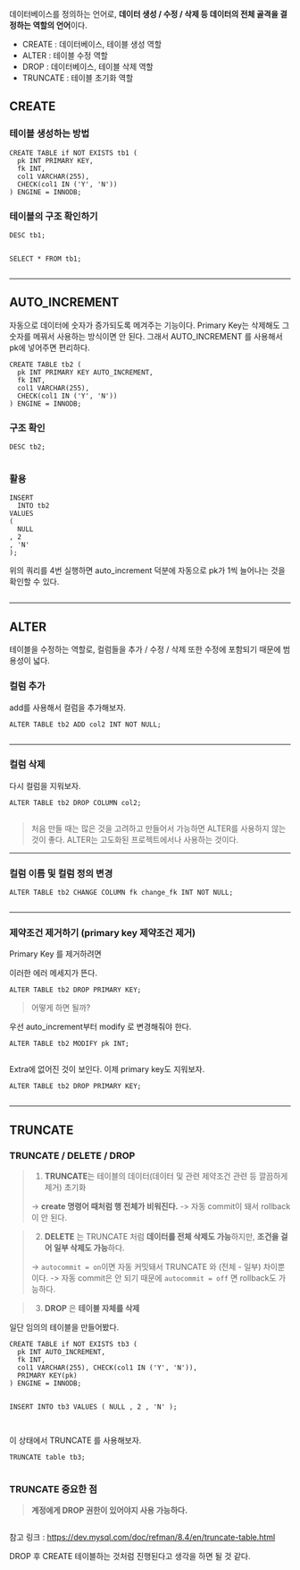 <p>데이터베이스를 정의하는 언어로, <strong>데이터 생성 / 수정 / 삭제 등 데이터의 전체 골격을 결정하는 역할의 언어</strong>이다.</p>
<ul>
<li>CREATE : 데이터베이스, 테이블 생성 역할</li>
<li>ALTER : 테이블 수정 역할</li>
<li>DROP : 데이터베이스, 테이블 삭제 역할</li>
<li>TRUNCATE : 테이블 초기화 역할</li>
</ul>
<h2 id="create">CREATE</h2>
<h3 id="테이블-생성하는-방법">테이블 생성하는 방법</h3>
<pre><code class="language-sql">CREATE TABLE if NOT EXISTS tb1 (
  pk INT PRIMARY KEY,
  fk INT,
  col1 VARCHAR(255),
  CHECK(col1 IN ('Y', 'N'))
) ENGINE = INNODB;</code></pre>
<h3 id="테이블의-구조-확인하기">테이블의 구조 확인하기</h3>
<pre><code class="language-sql">DESC tb1;</code></pre>
<p><img alt="" src="https://velog.velcdn.com/images/jojehuni_9759/post/ff06541a-bd4d-4740-b744-221cf68aec68/image.png" /></p>
<pre><code class="language-sql">SELECT * FROM tb1;</code></pre>
<p><img alt="" src="https://velog.velcdn.com/images/jojehuni_9759/post/edc92ef7-6c04-4b12-9180-b593c997fa68/image.png" /></p>
<hr />
<h2 id="auto_increment">AUTO_INCREMENT</h2>
<p>자동으로 데이터에 숫자가 증가되도록 메겨주는 기능이다.
Primary Key는 삭제해도 그 숫자를 메꿔서 사용하는 방식이면 안 된다.
그래서 AUTO_INCREMENT 를 사용해서 pk에 넣어주면 편리하다.</p>
<pre><code class="language-sql">CREATE TABLE tb2 (
  pk INT PRIMARY KEY AUTO_INCREMENT,
  fk INT,
  col1 VARCHAR(255),
  CHECK(col1 IN ('Y', 'N'))
) ENGINE = INNODB;</code></pre>
<h3 id="구조-확인">구조 확인</h3>
<pre><code class="language-sql">DESC tb2;</code></pre>
<p><img alt="" src="https://velog.velcdn.com/images/jojehuni_9759/post/0242ef21-7ad4-466f-8de6-113686a0446a/image.png" /></p>
<h3 id="활용">활용</h3>
<pre><code class="language-sql">INSERT
  INTO tb2
VALUES
(
  NULL
, 2
, 'N'
);</code></pre>
<p>위의 쿼리를 4번 실행하면 auto_increment 덕분에 자동으로 pk가 1씩 늘어나는 것을 확인할 수 있다.</p>
<p><img alt="" src="https://velog.velcdn.com/images/jojehuni_9759/post/ff1b2cf4-72a5-4995-9734-7a468c7763ba/image.png" /></p>
<hr />
<h2 id="alter">ALTER</h2>
<p>테이블을 수정하는 역할로, 컬럼들을 추가 / 수정 / 삭제 또한 수정에 포함되기 때문에 범용성이 넓다.</p>
<h3 id="컬럼-추가">컬럼 추가</h3>
<p>add를 사용해서 컬럼을 추가해보자.</p>
<pre><code>ALTER TABLE tb2 ADD col2 INT NOT NULL;</code></pre><p><img alt="" src="https://velog.velcdn.com/images/jojehuni_9759/post/a19bdd7a-43bf-4906-ad41-ea5acd50c054/image.png" /></p>
<hr />
<h3 id="컬럼-삭제">컬럼 삭제</h3>
<p>다시 컬럼을 지워보자.</p>
<pre><code class="language-sql">ALTER TABLE tb2 DROP COLUMN col2;</code></pre>
<p><img alt="" src="https://velog.velcdn.com/images/jojehuni_9759/post/15c90362-7429-4912-af4d-1533e69abdb3/image.png" /></p>
<blockquote>
<p>처음 만들 때는 많은 것을 고려하고 만들어서 가능하면 ALTER를 사용하지 않는 것이 좋다.
ALTER는 고도화된 프로젝트에서나 사용하는 것이다.</p>
</blockquote>
<hr />
<h3 id="컬럼-이름-및-컬럼-정의-변경">컬럼 이름 및 컬럼 정의 변경</h3>
<pre><code class="language-sql">ALTER TABLE tb2 CHANGE COLUMN fk change_fk INT NOT NULL;</code></pre>
<p><img alt="" src="https://velog.velcdn.com/images/jojehuni_9759/post/f42c3563-091e-45cc-a1e9-8913c38a30c7/image.png" /></p>
<hr />
<h3 id="제약조건-제거하기-primary-key-제약조건-제거">제약조건 제거하기 (primary key 제약조건 제거)</h3>
<p>Primary Key 를 제거하려면 
<img alt="" src="https://velog.velcdn.com/images/jojehuni_9759/post/5696a82b-c6b6-4f06-81c8-ce65533767de/image.png" /></p>
<p>이러한 에러 메세지가 뜬다.</p>
<pre><code class="language-sql">ALTER TABLE tb2 DROP PRIMARY KEY;</code></pre>
<blockquote>
<p>어떻게 하면 될까?</p>
</blockquote>
<p>우선 auto_increment부터 modify 로 변경해줘야 한다.</p>
<pre><code class="language-sql">ALTER TABLE tb2 MODIFY pk INT;</code></pre>
<p><img alt="" src="https://velog.velcdn.com/images/jojehuni_9759/post/2173a372-6f4a-420c-bab4-f74b0735bf9f/image.png" /></p>
<p>Extra에 없어진 것이 보인다. 이제 primary key도 지워보자.</p>
<pre><code class="language-sql">ALTER TABLE tb2 DROP PRIMARY KEY;</code></pre>
<p><img alt="" src="https://velog.velcdn.com/images/jojehuni_9759/post/dd77221e-033a-4f14-b3e8-f039a1cb4b9d/image.png" /></p>
<hr />
<h2 id="truncate">TRUNCATE</h2>
<h3 id="truncate--delete--drop">TRUNCATE / DELETE / DROP</h3>
<blockquote>
<ol>
<li><strong>TRUNCATE</strong>는 테이블의 데이터(데이터 및 관련 제약조건 관련 등 깔끔하게 제거) 초기화</li>
</ol>
<p>-&gt; <strong>create 명령어 때처럼 행 전체가 비워진다.</strong>
-&gt; 자동 commit이 돼서 rollback이 안 된다.</p>
</blockquote>
<blockquote>
<ol start="2">
<li><strong>DELETE</strong> 는 TRUNCATE 처럼 <strong>데이터를 전체 삭제도 가능</strong>하지만, <strong>조건을 걸어 일부 삭제도 가능</strong>하다.</li>
</ol>
<p>-&gt; <code>autocommit = on</code>이면 자동 커밋돼서 TRUNCATE 와 (전체 - 일부) 차이뿐이다.
-&gt; 자동 commit은 안 되기 때문에 <code>autocommit = off</code> 면 rollback도 가능하다.</p>
</blockquote>
<blockquote>
<ol start="3">
<li><strong>DROP</strong> 은 <strong>테이블 자체를 삭제</strong></li>
</ol>
</blockquote>
<p>일단 임의의 테이블을 만들어봤다.</p>
<pre><code class="language-sql">CREATE TABLE if NOT EXISTS tb3 (
  pk INT AUTO_INCREMENT,
  fk INT,
  col1 VARCHAR(255), CHECK(col1 IN ('Y', 'N')),
  PRIMARY KEY(pk)
) ENGINE = INNODB;

INSERT
  INTO tb3
VALUES
(
  NULL
, 2
, 'N'
);</code></pre>
<p><img alt="" src="https://velog.velcdn.com/images/jojehuni_9759/post/6383a837-bd1f-4d3d-9ebc-a31ebb4585e8/image.png" /></p>
<p>이 상태에서 TRUNCATE 를 사용해보자.</p>
<pre><code class="language-sql">TRUNCATE table tb3;</code></pre>
<p><img alt="" src="https://velog.velcdn.com/images/jojehuni_9759/post/4e453aca-c5c1-47ca-a792-284d20e1fc76/image.png" /></p>
<h3 id="truncate-중요한-점">TRUNCATE 중요한 점</h3>
<blockquote>
<p><strong>계정에게 DROP 권한이 있어야지 사용 가능하다.</strong></p>
</blockquote>
<p><img alt="" src="https://velog.velcdn.com/images/jojehuni_9759/post/7ad2c6c2-3a50-4afb-a000-ff5d0f74c9e3/image.png" /></p>
<p>참고 링크 : <a href="https://dev.mysql.com/doc/refman/8.4/en/truncate-table.html">https://dev.mysql.com/doc/refman/8.4/en/truncate-table.html</a></p>
<p>DROP 후 CREATE 테이블하는 것처럼 진행된다고 생각을 하면 될 것 같다.</p>